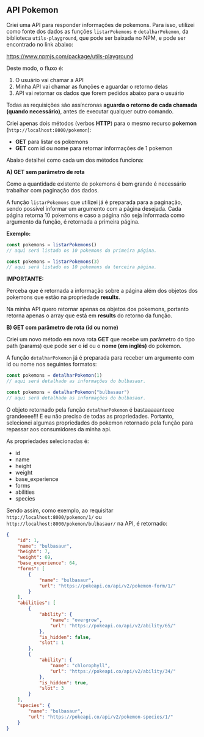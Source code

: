
## API Pokemon

Criei uma API para responder informações de pokemons.
Para isso, utilizei como fonte dos dados as funções `listarPokemons` e `detalharPokemon`, da biblioteca `utils-playground`, que pode ser baixada no NPM, e pode ser encontrado no link abaixo:

https://www.npmjs.com/package/utils-playground

Deste modo, o fluxo é:

1. O usuário vai chamar a API
2. Minha API vai chamar as funções e aguardar o retorno delas
3. API vai retornar os dados que forem pedidos abaixo para o usuário

Todas as requisições são assíncronas **aguarda o retorno de cada chamada (quando necessário)**, antes de executar qualquer outro comando.

Criei apenas dois métodos (verbos **HTTP**) para o mesmo recurso **pokemon** (`http://localhost:8000/pokemon`):

-   **GET** para listar os pokemons
-   **GET** com id ou nome para retornar informações de 1 pokemon

Abaixo detalhei como cada um dos métodos funciona:

**A) GET sem parâmetro de rota**

Como a quantidade existente de pokemons é bem grande é necessário trabalhar com paginação dos dados.

A função `listarPokemons` que utilizei já é preparada para a paginação, sendo possível informar um argumento com a página desejada. Cada página retorna 10 pokemons e caso a página não seja informada como argumento da função, é retornada a primeira página.

**Exemplo:**

```javascript
const pokemons = listarPokemons()
// aqui será listado os 10 pokemons da primeira página.

const pokemons = listarPokemons(3)
// aqui será listado os 10 pokemons da terceira página.
```

**IMPORTANTE:**

Perceba que é retornada a informação sobre a página além dos objetos dos pokemons que estão na propriedade **results**.

Na minha API quero retornar apenas os objetos dos pokemons, portanto retorna apenas o array que está em **results** do retorno da função.

**B) GET com parâmetro de rota (id ou nome)**

Criei um novo método em nova rota **GET** que recebe um parâmetro do tipo path (params) que pode ser o **id** ou o **nome (em inglês)** do pokemon.

A função `detalharPokemon` já é preparada para receber um argumento com id ou nome nos seguintes formatos:

```javascript
const pokemons = detalharPokemon(1)
// aqui será detalhado as informações do bulbasaur.

const pokemons = detalharPokemon("bulbasaur")
// aqui será detalhado as informações do bulbasaur.
```

O objeto retornado pela função `detalharPokemon` é bastaaaaanteee grandeeee!!!
E eu não preciso de todas as propriedades. Portanto, selecionei algumas propriedades do pokemon retornado pela função para repassar aos consumidores da minha api.

As propriedades selecionadas é:

-   id
-   name
-   height
-   weight
-   base_experience
-   forms
-   abilities
-   species

Sendo assim, como exemplo, ao requisitar `http://localhost:8000/pokemon/1/` ou `http://localhost:8000/pokemon/bulbasaur/` na API, é retornado:

```json
{
    "id": 1,
    "name": "bulbasaur",
    "height": 7,
    "weight": 69,
    "base_experience": 64,
    "forms": [
        {
            "name": "bulbasaur",
            "url": "https://pokeapi.co/api/v2/pokemon-form/1/"
        }
    ],
    "abilities": [
        {
            "ability": {
                "name": "overgrow",
                "url": "https://pokeapi.co/api/v2/ability/65/"
            },
            "is_hidden": false,
            "slot": 1
        },
        {
            "ability": {
                "name": "chlorophyll",
                "url": "https://pokeapi.co/api/v2/ability/34/"
            },
            "is_hidden": true,
            "slot": 3
        }
    ],
    "species": {
        "name": "bulbasaur",
        "url": "https://pokeapi.co/api/v2/pokemon-species/1/"
    }
}
```
